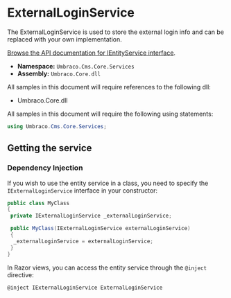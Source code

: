 # ExternalLoginService

The ExternalLoginService is used to store the external login info and can be replaced with your own implementation.

[Browse the API documentation for IEntityService interface](https://apidocs.umbraco.com/v13/csharp/api/Umbraco.Cms.Core.Services.IExternalLoginService.html).

* **Namespace:** `Umbraco.Cms.Core.Services`
* **Assembly:** `Umbraco.Core.dll`

All samples in this document will require references to the following dll:

* Umbraco.Core.dll

All samples in this document will require the following using statements:

```csharp
using Umbraco.Cms.Core.Services;
```

## Getting the service

### Dependency Injection

If you wish to use the entity service in a class, you need to specify the `IExternalLoginService` interface in your constructor:

```csharp
public class MyClass
{
 private IExternalLoginService _externalLoginService;

 public MyClass(IExternalLoginService externalLoginService)
 {
  _externalLoginService = externalLoginService;
 }
}
```

In Razor views, you can access the entity service through the `@inject` directive:

```csharp
@inject IExternalLoginService ExternalLoginService
```
